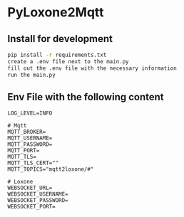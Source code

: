 # PyLoxone2Mqtt
## Install for development
```bash
pip install -r requirements.txt
create a .env file next to the main.py
fill out the .env file with the necessary information
run the main.py
```


## Env File with the following content
```dotenv
LOG_LEVEL=INFO

# Mqtt
MQTT_BROKER=
MQTT_USERNAME=
MQTT_PASSWORD=
MQTT_PORT=
MQTT_TLS=
MQTT_TLS_CERT=""
MQTT_TOPICS="mqtt2loxone/#"

# Loxone
WEBSOCKET_URL=
WEBSOCKET_USERNAME=
WEBSOCKET_PASSWORD=
WEBSOCKET_PORT=

```
